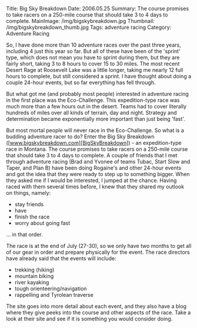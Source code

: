 Title: Big Sky Breakdown
Date: 2006.05.25
Summary: The course promises to take racers on a 250-mile course that should take 3 to 4 days to complete.
MainImage: /img/bigskybreakdown.jpg
Thumbnail: /img/bigskybreakdown_thumb.jpg
Tags: adventure racing
Category: Adventure Racing

So, I have done more than 10 adventure races over the past three years, including 4 just this year so far. But all of these have been of the 'sprint' type, which does not mean you have to sprint during them, but they are fairly short, taking 3 to 8 hours to cover 15 to 30 miles. The most recent Desert Rage at Roosevelt Lake was a little longer, taking me nearly 12 full hours to complete, but still considered a sprint. I have thought about doing a couple 24-hour events, but so far everything has fell through.

But what got me (and probably most people) interested in adventure racing in the first place was the Eco-Challenge. This expedition-type race was much more than a few hours out in the desert. Teams had to cover literally hundreds of miles over all kinds of terrain, day and night. Strategy and determination became exponentially more important than just being 'fast'.

But most mortal people will never race in the Eco-Challenge. So what is a budding adventure racer to do? Enter the Big Sky Breakdown ([www.bigskybreakdown.com][BigSkyBreakdown]) - an expedition-type race in Montana. The course promises to take racers on a 250-mile course that should take 3 to 4 days to complete. A couple of friends that I met through adventure racing (Brad and Yvonee of teams Tubac, Start Slow and Taper, and Plan B) have been doing Rogaine's and other 24-hour events and got the idea that they were ready to step up to something bigger. When they asked me if I would be interested, I jumped at the chance. Having raced with them several times before, I knew that they shared my outlook on things, namely:

* stay friends
* have
* finish the race
* worry about going fast

... in that order.

The race is at the end of July (27-30), so we only have two months to get all of our gear in order and prepare physically for the event. The race directors have already said that the events will include:

* trekking (hiking)
* mountain biking
* river kayaking
* tough orienteering/navigation
* rappelling and Tyrolean traverse

The site goes into more detail about each event, and they also have a blog where they give peeks into the course and other aspects of the race. Take a look at their site and see if it is something you would consider doing.


[BigSkyBreakdown]: http://www.bigskybreakdown.com
